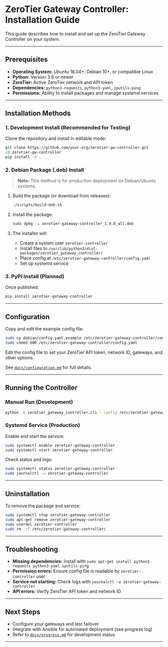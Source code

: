 # ZeroTier Gateway Controller: Installation Guide

This guide describes how to install and set up the ZeroTier Gateway Controller on your system.

---

## Prerequisites

- **Operating System:** Ubuntu 18.04+, Debian 10+, or compatible Linux
- **Python:** Version 3.8 or newer
- **ZeroTier:** Active ZeroTier network and API token
- **Dependencies:** `python3-requests`, `python3-yaml`, `iputils-ping`
- **Permissions:** Ability to install packages and manage systemd services

---

## Installation Methods

### 1. **Development Install (Recommended for Testing)**

Clone the repository and install in editable mode:

```bash
git clone https://github.com/your-org/zerotier-gw-controller.git
cd zerotier-gw-controller
pip install -e .
```

### 2. **Debian Package (.deb) Install**

> **Note:** This method is for production deployment on Debian/Ubuntu systems.

1. Build the package (or download from releases):

    ```bash
    ./scripts/build-deb.sh
    ```

2. Install the package:

    ```bash
    sudo dpkg -i zerotier-gateway-controller_1.0.0_all.deb
    ```

3. The installer will:
    - Create a system user `zerotier-controller`
    - Install files to `/usr/lib/python3/dist-packages/zerotier_gateway_controller/`
    - Place config at `/etc/zerotier-gateway-controller/config.yaml`
    - Set up systemd service

### 3. **PyPI Install (Planned)**

Once published:

```bash
pip install zerotier-gateway-controller
```

---

## Configuration

Copy and edit the example config file:

```bash
sudo cp debian/config.yaml.example /etc/zerotier-gateway-controller/config.yaml
sudo chmod 600 /etc/zerotier-gateway-controller/config.yaml
```

Edit the config file to set your ZeroTier API token, network ID, gateways, and other options.

See [`docs/configuration.md`](configuration.md) for full details.

---

## Running the Controller

### **Manual Run (Development)**

```bash
python -m zerotier_gateway_controller.cli --config /etc/zerotier-gateway-controller/config.yaml
```

### **Systemd Service (Production)**

Enable and start the service:

```bash
sudo systemctl enable zerotier-gateway-controller
sudo systemctl start zerotier-gateway-controller
```

Check status and logs:

```bash
sudo systemctl status zerotier-gateway-controller
sudo journalctl -u zerotier-gateway-controller
```

---

## Uninstallation

To remove the package and service:

```bash
sudo systemctl stop zerotier-gateway-controller
sudo apt-get remove zerotier-gateway-controller
sudo userdel zerotier-controller
sudo rm -rf /etc/zerotier-gateway-controller/
```

---

## Troubleshooting

- **Missing dependencies:** Install with `sudo apt-get install python3-requests python3-yaml iputils-ping`
- **Permission errors:** Ensure config file is readable by `zerotier-controller` user
- **Service not starting:** Check logs with `journalctl -u zerotier-gateway-controller`
- **API errors:** Verify ZeroTier API token and network ID

---

## Next Steps

- Configure your gateways and test failover
- Integrate with Ansible for automated deployment (see progress log)
- Refer to [`docs/progress.md`](progress.md) for development status

---